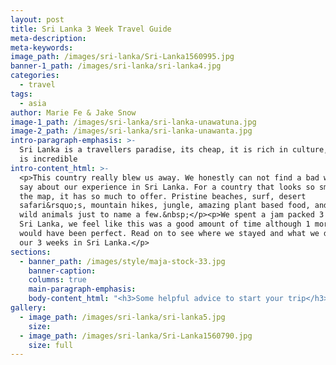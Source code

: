 ```yaml
---
layout: post
title: Sri Lanka 3 Week Travel Guide
meta-description:
meta-keywords:
image_path: /images/sri-lanka/Sri-Lanka1560995.jpg
banner-1_path: /images/sri-lanka/sri-lanka4.jpg
categories:
  - travel
tags:
  - asia
author: Marie Fe & Jake Snow
image-1_path: /images/sri-lanka/sri-lanka-unawatuna.jpg
image-2_path: /images/sri-lanka/sri-lanka-unawanta.jpg
intro-paragraph-emphasis: >-
  Sri Lanka is a travellers paradise, its cheap, it is rich in culture, the food
  is incredible
intro-content_html: >-
  <p>This country really blew us away. We honestly can not find a bad word to
  say about our experience in Sri Lanka. For a country that looks so small on
  the map, it has so much to offer. Pristine beaches, surf, desert
  safari&rsquo;s, mountain hikes, jungle, amazing plant based food, and exotic
  wild animals just to name a few.&nbsp;</p><p>We spent a jam packed 3 weeks in
  Sri Lanka, we feel like this was a good amount of time although 1 more week
  would have been perfect. Read on to see where we stayed and what we did for
  our 3 weeks in Sri Lanka.</p>
sections:
  - banner_path: /images/style/maja-stock-33.jpg
    banner-caption:
    columns: true
    main-paragraph-emphasis:
    body-content_html: "<h3>Some helpful advice to start your trip</h3><p>Here are a couple things that might be helpful in the very beginning. Get a sim card at the airport (Mobitel sim 40 Gb for 18$, works almost everywhere). If you are decide to head down south first, like we did, take the train &ndash; it&rsquo;s very easy cheap and an incredible experience. Don&rsquo;t worry, you can get your ticket last minute at the train station. Also don&rsquo;t be afraid to visit Sri Lanka during low season. We only had one rainy day. &nbsp;Low season is much cheaper, you can save up to 40-50% on rooms and its not very busy at all.&nbsp;</p><p>If you need more information or want to plan a guided tour through Sri Lanka we cannot speak highly enough of Mindful Travels. This is a tour company owned by our good friend Amar. He is one of the most genuine and caring people we have met in all our travels. You can find his website&nbsp;<a target=\"_blank\" href=\"https://www.mindfultravels.net/\">here</a>. If you mention that you know Marie and Jake, he will give you a good deal \U0001F642</p><h2>first stop &ndash; COLOMBO/ Mount Lavinia &nbsp;</h2><h2>day 1-2&nbsp;</h2><h3>&nbsp;</h3><p>After arriving at the airport we took a cab straight to Mt Lavinia. The ride was about 45 minutes through traffic. We spent the next couple days soaking up the new culture by walking around the streets close to our hostel. We found a couple nice beaches and some nice restaurants.&nbsp;</p><p>A couple days in Mt Lavinia is enough to get a taste of Sri Lankan life before heading south. If you decide to head down south first like we did, take the train &ndash; it&rsquo;s very easy cheap and an incredible experience. You can get your ticket last minute at the train station.&nbsp;</p><h2>Eat at</h2><p>Rasa Malaysia (at the beach, local restaurant &ndash; we recommend &nbsp;aloo gobi, vegetable kohlapuri, greek Salad)</p><p>&nbsp;Thai Cuisine la Rambla (very delicious Thai food, a bit more expensive than the local places, great Pad thai)</p><p>&nbsp;</p><h2>stay at</h2><h3>&nbsp;</h3><p><a target=\"_blank\" href=\"https://www.booking.com/hotel/lk/island-hostel-mount-lavinia.en.html?aid=1556632&amp;no_rooms=1&amp;group_adults=1\">Island Hostel (Stylish Dorm Room 7$ or private room 30$ inc. breakfast, pool, close to the beach)&nbsp;</a></p><p>&nbsp;</p><h2>things to do</h2><h3>&nbsp;</h3><p>good place to start your journey, meet &nbsp;locals, go to the beach</p><p>take a tuk tuk and explore Colombo&nbsp;</p><p>meet other travellers, the hostel we stayed at organises pub crawls and city tours</p><p>&nbsp;</p><h3>How to get to your next stop&nbsp;</h3><h3>&nbsp;</h3><p>Colombo/ Mount Lavinia to Galle &ndash; take a local train (3 hours, very cheap, &nbsp;buy ticket at the train station)</p><h2>head to the south &ndash; beautiful old town GALLE&nbsp;</h2><h2>day 2-4</h2><h3>&nbsp;</h3><p>Galle was one of our big surprises on this trip. You might not believe it but we dont do a lot of research before we visit a place. We like to experience new places with no expectation. Galle fort is an old city founded by Portuguese colonists in the 16th century. Galle is a little old town surrounded by stone sea walls. Walking through the the streets it feels like an old European town that got a Sri Lankan makeover. You will find cute little shops, amazing local and western food and lots of photo opportunities. You will have to at least spend 2 day in Galle to experience this magical place.</p><h2>eat at</h2><h3>&nbsp;</h3><p>&nbsp;</p><p>Poonies Kitchen (cute little oasis in Galle, enter through a Clothing Store, amazing smoothie bowls and healthy meals</p><p>Sea Waves Restaurant (cooking classes)</p><p>Lucky fort Restaurant (amazing local food, cute little restaurant, 10 curries for 2 people 15$)</p><h2>stay at</h2><h3>&nbsp;</h3><p><a target=\"_blank\" href=\"https://www.booking.com/hotel/lk/the-bartizan.en.html?aid=1556632&amp;no_rooms=1&amp;group_adults=1\">The Bartizan ( very beautiful boutique Hotel, amazing food, great location)</a></p><h2>things to do</h2><h3>&nbsp;</h3><p>&nbsp;</p><p>explore the streets by foot or take a tuk tuk</p><p>watch the sunrise or sunset at the Lighthouse</p><p>explore the history of Galle, visit the museum&nbsp;</p><p>find a cute souvenir, go shopping</p><h3>How to get to your next stop</h3><h3>&nbsp;</h3><p>Galle to Unwatuna by Tuk tuk or Train. Its only a 20-30 min drive</p><h2>Bach paradise &ndash; UNAWATUNA</h2><h2>day 4-6</h2><h3>&nbsp;</h3><p>Unawatuna felt a little bit like Sri Lanka&rsquo;s version of Bali&rsquo;s Uluwatu without the surf. There is one main street that leads towards to beach, full with shops, restaurants, spas hostel and hotels. We spent 3 day here at Bed Space Beach, we highly recommend this place. The food was great for plant based eaters and the location was also super close to the beach. We rented out a scooter for our time here so we could go back and fourth to the beach swing, jungle beach and Galle without get a Tuk Tuk everytime. It was $10 a day for a scooter, not as cheap as some other places but still worth it for full days exploring.</p><h2>eat at</h2><h3>&nbsp;</h3><p>&nbsp;</p><p>Bedspace</p><p>Skinny Toms Delhi&nbsp;</p><p>Pink Elephant&nbsp;</p><p>Spice Lane Ahangama&nbsp;</p><p>Mati Gedara (vegetarian rice curry Buffet all you can eat for 3$ USD/ 5 different dishes)</p><h2>stay at</h2><h3>&nbsp;</h3><p><a target=\"_blank\" href=\"https://www.booking.com/hotel/lk/bedspace-beach.en.html?aid=1556632&amp;no_rooms=1&amp;group_adults=1\">Bedspace Beach&nbsp; (located at the beach, amazing food, cute room with hammock, nice bathrooms, big balcony)</a></p><p><a target=\"_blank\" href=\"https://www.booking.com/hotel/lk/manuel-garden-guesthouse.en.html?aid=1556632&amp;no_rooms=1&amp;group_adults=1\">Bedspace ( delicious food, stylish&nbsp;</a>)</p><h2>things to do</h2><h3>&nbsp;</h3><p>&nbsp;</p><p>Famous swing&nbsp;</p><p>Chill at the beach: wijaya beach&nbsp;</p><p>Sri yoga shala&nbsp;</p><p>Spa at The sanctuary Spa&nbsp;</p><p>Swim at Jungle Beach</p><p>Check out the Japanese Peace Pagodo</p><h3>How to get to your next stop</h3><h3>&nbsp;</h3><p>Unawatuna to Talalla by local bus ( a few hours, ask at your hotel or the locals for the bus number, very cheap)</p><h2>Time for yoga and surfing &ndash; TALALLA&nbsp;</h2><h2>day 6-10</h2><h3>&nbsp;</h3><p>A lot of people stay in Mirissa next. We skipped it but would still recommend it as the beaches&nbsp; Our next stop was Talalla. The retreat we stayed at had it all. Wellness, Yoga, Surfing and great food. The area around Tallala is amazing as well. You will find the nicest beaches in Sri Lanka here. For $15 US we rented a Tuk Tuk for 3 ppl to explore the area several hours.&nbsp; We took surfing lessons with the guys at Talalla Surf around the Tangalle/ Dikwella area and we absolutely loved it.</p><h2>eat at</h2><h3>&nbsp;</h3><p>&nbsp;</p><p>Talalla retreat (amazing food, good veggie options)</p><p>&nbsp;or at any local place&nbsp;</p><h2>stay at</h2><h3>&nbsp;</h3><p>&nbsp;</p><p><a target=\"_blank\" href=\"https://www.booking.com/hotel/lk/talalla-retreat.en.html?aid=1556632&amp;no_rooms=1&amp;group_adults=1\">Talalla retreat (yoga,surfing,wellness,great people and food)</a></p><h2>things to do</h2><h3>&nbsp;</h3><p>&nbsp;</p><p>Take a tuk tuk and explore the area</p><p>Rock pool or Blow hole</p><p>Beach hunting &ndash; best beach: Hiraketija beach</p><p>Catch an unforgettable sunrise at the beach</p><h3>&nbsp;How to get to your next stop</h3><h3>&nbsp;</h3><p>&nbsp;</p><p>&nbsp;Talalla to Yala (3 hours by car, 7000-8000 rp for 3 ppl)</p><h2>It is time for the first SAFARI &ndash; YALA &nbsp;</h2><h2>day 10-12</h2><h3>&nbsp;</h3><p>&nbsp;</p><p>Yala National Park was the first time we had ever seen an Elephant in the wild and was our first National Park in Sri Lanka. For this reason Yala will always hold a special place in our hearts. We only stayed here for 2 days but it was unforgettable. Our tent at the&nbsp;<a target=\"_blank\" href=\"https://www.booking.com/hotel/lk/wild-coast-tented-lodge.en.html?aid=1556632&amp;no_rooms=1&amp;group_adults=1\">Wild Coast Lodge&nbsp;</a>was the picture perfect setting, monkeys, wild pigs, buffalo and birds surrounded our tent one afternoon. It was one of our favourite experiences of the whole trip.</p><h2>stay at/ eat at</h2><h3>&nbsp;</h3><p>&nbsp;</p><p>&nbsp;</p><p><a target=\"_blank\" href=\"https://www.booking.com/hotel/lk/wild-coast-tented-lodge.en.html?aid=1556632&amp;no_rooms=1&amp;group_adults=1\">Wildcoast lodge ( very unique experience, honeymoon destination)</a></p><h2>things to do</h2><h3>&nbsp;</h3><p>&nbsp;</p><p>&nbsp;</p><p>Safari at Yala National Park&nbsp; $35 (6:30am or 3pm)</p><h3>How to get to your next stop</h3><h3>&nbsp;</h3><p>&nbsp;</p><p>&nbsp;</p><p>Yala to Udawalawe (van and local bus, 2 -3 hours)</p><h2>Safari no. 2 &ndash; UDAWALAWE</h2><h2>day 12-14</h2><h3>&nbsp;</h3><p>&nbsp;</p><p>&nbsp;</p><p>Another place we went to experience a Safari. Compared to Yala, less Jeeps are allowed in the park. We saw our first elephant right next to the road on the way to our camp when we arrived. It was an insane experience. The male elephant was really calm and curious. We stayed at&nbsp;<a target=\"_blank\" href=\"https://www.booking.com/hotel/lk/makulu-safari-camping.en.html?aid=1556632&amp;no_rooms=1&amp;group_adults=1\">Makulu Safari&nbsp;</a>Camp, this place was also a highlight. Run by local Sri Lankans, we experienced real Sri Lankan hospitality. The food was amazing and so was the scenery, we paddled along a little river next our camp in a canoe for sunset.&nbsp;</p><h2>eat at</h2><h3>&nbsp;</h3><p>&nbsp;</p><p>&nbsp;</p><p>&nbsp;</p><p>Makulu Camp has amazing local food</p><h2>stay at</h2><h3>&nbsp;</h3><p>&nbsp;</p><p>&nbsp;</p><p>&nbsp;</p><p><a target=\"_blank\" href=\"https://www.booking.com/hotel/lk/makulu-safari-camping.en.html?aid=1556632&amp;no_rooms=1&amp;group_adults=1\">Makulu Safari Camping</a>&nbsp;</p><p>(Tent for 4 for 65$/night, amazing camp with little river and boat to take out, outstanding local food)&nbsp;</p><h2>things to do</h2><h3>&nbsp;</h3><p>&nbsp;</p><p>&nbsp;</p><p>&nbsp;</p><p>Udawalawe Safari (6am or 3pm/ 25$US entrance fee +Jeep rental Danushka Safari)</p><h3>How to get to your next stop</h3><h3>&nbsp;</h3><p>&nbsp;</p><p>&nbsp;</p><p>&nbsp;</p><p>Udawalawe to Ella (by&nbsp; local bus &ndash; ask the locals, 3 hours, very cheap)</p><h1>Lush green in ELLA&nbsp;</h1><h2>day14-16 &nbsp; &nbsp; &nbsp;</h2><h3>&nbsp;</h3><p>&nbsp;</p><p>&nbsp;</p><p>&nbsp;</p><p>We had heard great things about Ella before arriving. It definitely seemed to be a favourite among tourists. We could see why after our first day! Famous for beautiful hikes, viewpoints and of course the 9 Arch Bridge, we managed to take some epic pics in Ella. The town itself was quite busy, we didnt expect there to be so many people. Although it was busier, Ella has a really cool backpacker vibe. We stayed in the&nbsp;<a target=\"_blank\" href=\"https://www.booking.com/hotel/lk/higher-ground-treehouse-ella.en.html?aid=1556632&amp;no_rooms=1&amp;group_adults=1\">Higherground Treehouse</a>&nbsp;which was really cool, we had so much fun playing around with the monkey&rsquo;s. They literally came into our treehouse when we left the door open. For nature, beautiful green mountains, picturesque tea plantations and really cool backpacker scene, you will want to spend at least 4-5 days in Ella.&nbsp;</p><h3>THE TRAIN FROM ELLA TO KANDY</h3><h3>&nbsp;</h3><p>&nbsp;</p><p>&nbsp;</p><p>&nbsp;</p><p>Most of you would have seen the photos of the blue train in Sri Lanka. The train ride from Ella to Kandy is one of the most popular tourist attractions in Sri Lanka. We are so happy that we reserved seats in 1st class the day before we left after we considered just arriving on the day and booking a ticket. It was really busy!! If you want to enjoy the amazing views and take some really nice photos without the stress of being squished in with 100 people, definitely reserve your set the day before. Having said that, no matter what you do you will love this train ride. Absolute gorgeous scenes to wake up to. We recommend taking the early train so you can see how the light changes across the tea plantations as the sun rises.&nbsp;</p><h2>eat at</h2><h3>&nbsp;</h3><p>&nbsp;</p><p>&nbsp;</p><p>&nbsp;</p><p>&nbsp;</p><p>Cafe chill (Western food an local food)</p><p>The Barn (good Wifi, nice setup, good food)</p><p>Ella Village Restaurant (great local food for a good price)</p><h2>stay at</h2><h3>&nbsp;</h3><p>​​​​​​​</p><p>&nbsp;</p><p>&nbsp;</p><p>&nbsp;</p><p>Ella natural village (cheap, nice local family, great food, 5 min by scooter from Ella Centre)</p><p><a target=\"_blank\" href=\"https://www.booking.com/hotel/lk/higher-ground-treehouse-ella.en.html?aid=1556632&amp;no_rooms=1&amp;group_adults=1\">Higherground Treehouse (very unique Treehouse, a lot of monkeys around, fits 6 people, great Breakfast)</a></p><h2>things to do</h2><h3>&nbsp;</h3><p>​​​​​​​</p><p>&nbsp;</p><p>&nbsp;</p><p>&nbsp;</p><p>9 Arches Bridge ( go early &amp; if you want to the the train its passing at 9:15 am)</p><p>Waterfall hunting&nbsp;</p><p>Little Adams peek (20 min hike, great view, good photos/ drive to 98 acres Hotel and ask from there)</p><p>Ella Rock&nbsp; (3-4hour hike, most people go for sunrise at 4:30 am)</p><h1>Finish with a bang &ndash; SIGIRIYA&nbsp;</h1><h2>day17-19</h2><p>The last stop on our epic 3 week Sri Lankan adventure was Sigiriya. What a way to finish off! From Sigiriya we took a day trip to Kaudulla National Park for one more safari. This was our favourite safari of the whole trip. Here you will see heards of 30-50 elephants roaming the grass plains. We highly recommend this safari.</p><p>Sigiriya itself is a quite little town, most people are there to see and climb Sigiriya and Pidurangala rock. If you didnt have time or enough money to see both rocks in our opinion, taking into account the price and the popularity of these two sites, we would prefer to go to Pidurangala Rock. It is much cheaper ($3 instead of $35) and the view of Sigiriya rock from the top is spectacular.&nbsp;</p><p>We have to mention also that our little&nbsp;<a target=\"_blank\" href=\"https://www.booking.com/hotel/lk/amba-sewana-homestay.en.html?aid=1556632&amp;no_rooms=1&amp;group_adults=1\">homestay</a>&nbsp;in Sigiriya was one of our favourite places to stay in all of Sri Lanka. It is very basic and definitely not luxury, but the local man that owns it is the kindest person. The food he and his wife prepared for us was incredible, i&rsquo;m getting hungry just thinking about it now!&nbsp;</p><h3>&nbsp;</h3><p>&nbsp;</p><p>&nbsp;</p><p>&nbsp;</p><p>&nbsp;</p><p>&nbsp;</p><h2>eat at</h2><p>Croissant hut (good food but we waited a long time for it)</p><p>Amba Sewana, our Homestay made great dinner</p><h2>&nbsp;</h2><h2>stay at</h2><p><a target=\"_blank\" href=\"https://www.booking.com/hotel/lk/amba-sewana-homestay.en.html?aid=1556632&amp;no_rooms=1&amp;group_adults=1\">Amba Sewana Homestay &nbsp;(amazing local family, central, 36$ for 2 nights/3ppl incl breakfast, the owner will drive you to the rock for 3 $ return)</a></p><h3>&nbsp;</h3><h2>&nbsp;</h2><h2>things to do</h2><p>Pidurangala Rock (only 3 $ entry, amazing view of the Sigiriya rock which is just in front of it, 30 min Hike)</p><p>Sigiriya Rock (35$, amazing view)</p><p>you might see wild elephants at the lake next to the homestay&nbsp;</p><p>day trip to Kaudulla National park (best park to see a lot of elephants)</p><p>Sri Lanka for us was just magical, you will be blown away by pretty much every aspect of this country. Perfectly safe to travel and full of so much beauty!! We hope you will enjoy this country as much as we did. If you need any help planning your trip be sure to contact Amar at&nbsp;<a target=\"_blank\" href=\"https://www.mindfultravels.net/\">Mindful Travels here.</a></p><p>If you want to read about how we saved up for this trip, read our article on<a target=\"_blank\" href=\"https://www.mariefeandjakesnow.com/blog/2018/12/16/how-to-afford-a-life-of-travel\">&nbsp;how to save for travel here</a>.</p><p>Thanks for reading, for more information and inspiration we hope to see you over at&nbsp;<a target=\"_blank\" href=\"https://www.instagram.com/mariefeandjakesnow/\">@mariefeandjakesnow</a>.</p>"
gallery:
  - image_path: /images/sri-lanka/sri-lanka5.jpg
    size:
  - image_path: /images/sri-lanka/Sri-Lanka1560790.jpg
    size: full
---
```


